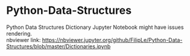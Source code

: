 # Python-Data-Structures
Python Data Structures
Dictionary Jupyter Notebook might have issues rendering. 
<br>nbviewer link: https://nbviewer.jupyter.org/github/FilipLe/Python-Data-Structures/blob/master/Dictionaries.ipynb
